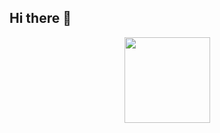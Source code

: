 ## Hi there 👋
<div align="center">
  <img height="137px" src="https://github-readme-stats.vercel.app/apiusername=MingHongDuD&hide_title=true&hide_border=true&show_icons=trueline_height=21&text_color=000&icon_color=000&bg_color=0,ea6161,ffc64d,fffc4d,52fa5a&theme=graywhite" /> 
</div>
